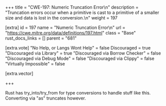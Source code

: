 +++
title = "CWE-197: Numeric Truncation Error\n"
description = "Truncation errors occur when a primitive is cast to a primitive of a smaller size and data is lost in the conversion.\n"
weight = 197

[extra]
id = 197
name = "Numeric Truncation Error\n"
url = "https://cwe.mitre.org/data/definitions/197.html"
class = "Base"
rust_docs_links = []
parent = "681"

[extra.vote]
"No Help, or Langs Wont Help" = false
Discouraged = true
"Discouraged via Library" = true
"Discouraged via Borrow Checker" = false
"Discouraged via Debug Mode" = false
"Discouraged via Clippy" = false
"Virtually Impossible" = false

[extra.vector]

+++

Rust has try_into/try_from for type conversions to handle stuff like this. Converting via "as" truncates however.